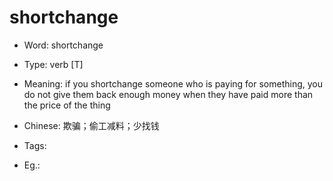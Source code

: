 # shortchange

- Word: shortchange

- Type: verb [T]
- Meaning: if you shortchange someone who is paying for something, you do not give them back enough money when they have paid more than the price of the thing
- Chinese: 欺骗；偷工减料；少找钱
- Tags: 
- Eg.: 

